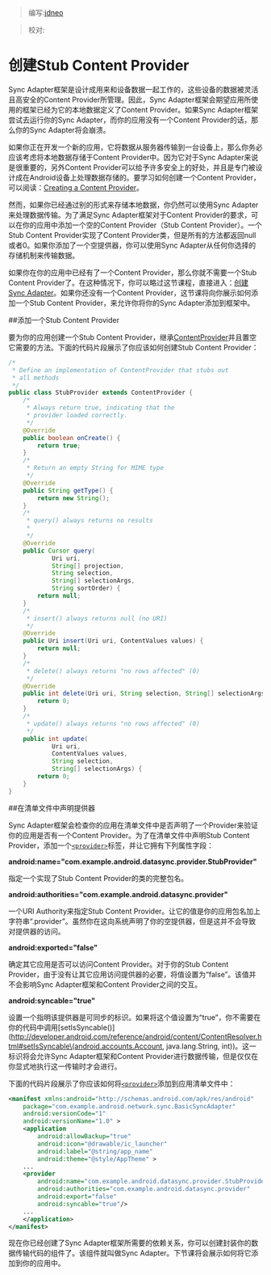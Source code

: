 > 编写:[jdneo](https://github.com/jdneo)

> 校对:

# 创建Stub Content Provider

Sync Adapter框架是设计成用来和设备数据一起工作的，这些设备的数据被灵活且高安全的Content Provider所管理。因此，Sync Adapter框架会期望应用所使用的框架已经为它的本地数据定义了Content Provider。如果Sync Adapter框架尝试去运行你的Sync Adapter，而你的应用没有一个Content Provider的话，那么你的Sync Adapter将会崩溃。

如果你正在开发一个新的应用，它将数据从服务器传输到一台设备上，那么你务必应该考虑将本地数据存储于Content Provider中。因为它对于Sync Adapter来说是很重要的，另外Content Provider可以给予许多安全上的好处，并且是专门被设计成在Android设备上处理数据存储的。要学习如何创建一个Content Provider，可以阅读：[Creating a Content Provider](http://developer.android.com/guide/topics/providers/content-provider-creating.html)。

然而，如果你已经通过别的形式来存储本地数据，你仍然可以使用Sync Adapter来处理数据传输。为了满足Sync Adapter框架对于Content Provider的要求，可以在你的应用中添加一个空的Content Provider（Stub Content Provider）。一个Stub Content Provider实现了Content Provider类，但是所有的方法都返回null或者0。如果你添加了一个空提供器，你可以使用Sync Adapter从任何你选择的存储机制来传输数据。

如果你在你的应用中已经有了一个Content Provider，那么你就不需要一个Stub Content Provider了。在这种情况下，你可以略过这节课程，直接进入：[创建Sync Adapter](creating-sync-adapter.html)。如果你还没有一个Content Provider，这节课将向你展示如何添加一个Stub Content Provider，来允许你将你的Sync Adapter添加到框架中。

##添加一个Stub Content Provider

要为你的应用创建一个Stub Content Provider，继承[ContentProvider](http://developer.android.com/reference/android/content/ContentProvider.html)并且置空它需要的方法。下面的代码片段展示了你应该如何创建Stub Content Provider：

```java
/*
 * Define an implementation of ContentProvider that stubs out
 * all methods
 */
public class StubProvider extends ContentProvider {
    /*
     * Always return true, indicating that the
     * provider loaded correctly.
     */
    @Override
    public boolean onCreate() {
        return true;
    }
    /*
     * Return an empty String for MIME type
     */
    @Override
    public String getType() {
        return new String();
    }
    /*
     * query() always returns no results
     *
     */
    @Override
    public Cursor query(
            Uri uri,
            String[] projection,
            String selection,
            String[] selectionArgs,
            String sortOrder) {
        return null;
    }
    /*
     * insert() always returns null (no URI)
     */
    @Override
    public Uri insert(Uri uri, ContentValues values) {
        return null;
    }
    /*
     * delete() always returns "no rows affected" (0)
     */
    @Override
    public int delete(Uri uri, String selection, String[] selectionArgs) {
        return 0;
    }
    /*
     * update() always returns "no rows affected" (0)
     */
    public int update(
            Uri uri,
            ContentValues values,
            String selection,
            String[] selectionArgs) {
        return 0;
    }
}
```

##在清单文件中声明提供器

Sync Adapter框架会检查你的应用在清单文件中是否声明了一个Provider来验证你的应用是否有一个Content Provider。为了在清单文件中声明Stub Content Provider，添加一个[`<provider>`](http://developer.android.com/guide/topics/manifest/provider-element.html)标签，并让它拥有下列属性字段：

**android:name="com.example.android.datasync.provider.StubProvider"**

指定一个实现了Stub Content Provider的类的完整包名。

**android:authorities="com.example.android.datasync.provider"**

一个URI Authority来指定Stub Content Provider。让它的值是你的应用包名加上字符串“.provider”。虽然你在这向系统声明了你的空提供器，但是这并不会导致对提供器的访问。

**android:exported="false"**

确定其它应用是否可以访问Content Provider。对于你的Stub Content Provider，由于没有让其它应用访问提供器的必要，将值设置为“false”。该值并不会影响Sync Adapter框架和Content Provider之间的交互。

**android:syncable="true"**

设置一个指明该提供器是可同步的标识。如果将这个值设置为“true”，你不需要在你的代码中调用[setIsSyncable()](http://developer.android.com/reference/android/content/ContentResolver.html#setIsSyncable\(android.accounts.Account, java.lang.String, int\))。这一标识将会允许Sync Adapter框架和Content Provider进行数据传输，但是仅仅在你显式地执行这一传输时才会进行。

下面的代码片段展示了你应该如何将[`<provider>`](http://developer.android.com/guide/topics/manifest/provider-element.html)添加到应用清单文件中：

```xml
<manifest xmlns:android="http://schemas.android.com/apk/res/android"
    package="com.example.android.network.sync.BasicSyncAdapter"
    android:versionCode="1"
    android:versionName="1.0" >
    <application
        android:allowBackup="true"
        android:icon="@drawable/ic_launcher"
        android:label="@string/app_name"
        android:theme="@style/AppTheme" >
    ...
    <provider
        android:name="com.example.android.datasync.provider.StubProvider"
        android:authorities="com.example.android.datasync.provider"
        android:export="false"
        android:syncable="true"/>
    ...
    </application>
</manifest>
```

现在你已经创建了Sync Adapter框架所需要的依赖关系，你可以创建封装你的数据传输代码的组件了。该组件就叫做Sync Adapter。下节课将会展示如何将它添加到你的应用中。
